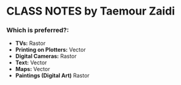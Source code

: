 # **CLASS NOTES** by Taemour Zaidi

### Which is preferred?:
- **TVs:** Rastor 
- **Printing on Plotters:** Vector
- **Digital Cameras:** Rastor
- **Text:** Vector
- **Maps:** Vector
- **Paintings (Digital Art)** Rastor